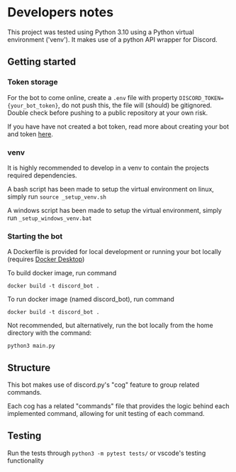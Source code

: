 # Developers notes
This project was tested using Python 3.10 using a Python virtual environment ('venv'). It makes use of a python API wrapper for Discord.

## Getting started

### Token storage
For the bot to come online, create a `.env` file with property `DISCORD_TOKEN={your_bot_token}`, do not push this, the file will (should) be gitignored. Double check before pushing to a public repository at your own risk.

If you have have not created a bot token, read more about creating your bot and token [here](https://discordpy.readthedocs.io/en/stable/discord.html).

### venv
It is highly recommended to develop in a venv to contain the projects required dependencies.

A bash script has been made to setup the virtual environment on linux, simply run `source _setup_venv.sh`

A windows script has been made to setup the virtual environment, simply run `_setup_windows_venv.bat`

### Starting the bot
A Dockerfile is provided for local development or running your bot locally (requires [Docker Desktop](https://www.docker.com/products/docker-desktop/))

To build docker image, run command
```
docker build -t discord_bot .
```

To run docker image (named discord_bot), run command
```
docker build -t discord_bot .
```

Not recommended, but alternatively, run the bot locally from the home directory with the command:
```
python3 main.py
```

## Structure
This bot makes use of discord.py's "cog" feature to group related commands.

Each cog has a related "commands" file that provides the logic behind each implemented command, allowing for unit testing of each command.

## Testing
Run the tests through `python3 -m pytest tests/` or vscode's testing functionality